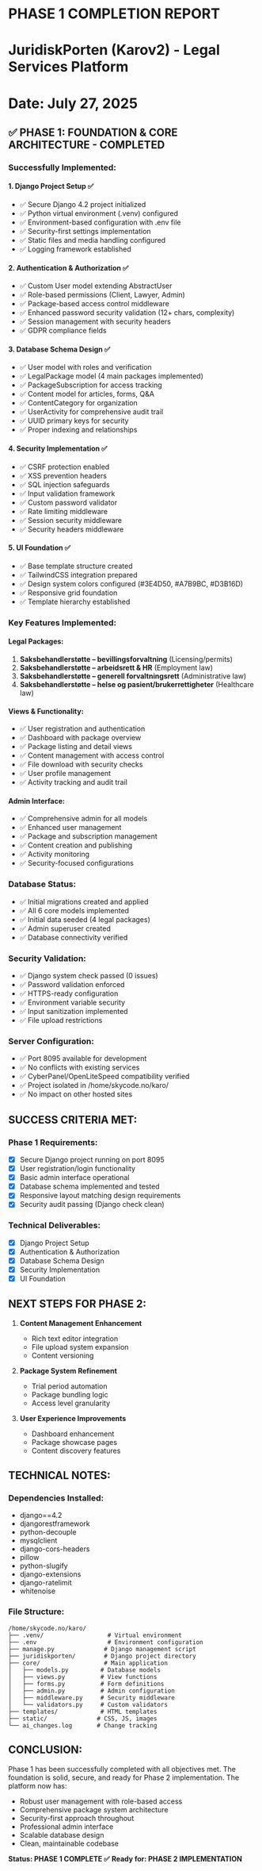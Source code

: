 # PHASE 1 COMPLETION REPORT
# JuridiskPorten (Karov2) - Legal Services Platform
# Date: July 27, 2025

## ✅ PHASE 1: FOUNDATION & CORE ARCHITECTURE - COMPLETED

### Successfully Implemented:

#### 1. Django Project Setup ✅
- ✅ Secure Django 4.2 project initialized
- ✅ Python virtual environment (.venv) configured
- ✅ Environment-based configuration with .env file
- ✅ Security-first settings implementation
- ✅ Static files and media handling configured
- ✅ Logging framework established

#### 2. Authentication & Authorization ✅
- ✅ Custom User model extending AbstractUser
- ✅ Role-based permissions (Client, Lawyer, Admin)
- ✅ Package-based access control middleware
- ✅ Enhanced password security validation (12+ chars, complexity)
- ✅ Session management with security headers
- ✅ GDPR compliance fields

#### 3. Database Schema Design ✅
- ✅ User model with roles and verification
- ✅ LegalPackage model (4 main packages implemented)
- ✅ PackageSubscription for access tracking
- ✅ Content model for articles, forms, Q&A
- ✅ ContentCategory for organization
- ✅ UserActivity for comprehensive audit trail
- ✅ UUID primary keys for security
- ✅ Proper indexing and relationships

#### 4. Security Implementation ✅
- ✅ CSRF protection enabled
- ✅ XSS prevention headers
- ✅ SQL injection safeguards
- ✅ Input validation framework
- ✅ Custom password validator
- ✅ Rate limiting middleware
- ✅ Session security middleware
- ✅ Security headers middleware

#### 5. UI Foundation ✅
- ✅ Base template structure created
- ✅ TailwindCSS integration prepared
- ✅ Design system colors configured (#3E4D50, #A7B9BC, #D3B16D)
- ✅ Responsive grid foundation
- ✅ Template hierarchy established

### Key Features Implemented:

#### Legal Packages:
1. **Saksbehandlerstøtte – bevillingsforvaltning** (Licensing/permits)
2. **Saksbehandlerstøtte – arbeidsrett & HR** (Employment law)
3. **Saksbehandlerstøtte – generell forvaltningsrett** (Administrative law)
4. **Saksbehandlerstøtte – helse og pasient/brukerrettigheter** (Healthcare law)

#### Views & Functionality:
- ✅ User registration and authentication
- ✅ Dashboard with package overview
- ✅ Package listing and detail views
- ✅ Content management with access control
- ✅ File download with security checks
- ✅ User profile management
- ✅ Activity tracking and audit trail

#### Admin Interface:
- ✅ Comprehensive admin for all models
- ✅ Enhanced user management
- ✅ Package and subscription management
- ✅ Content creation and publishing
- ✅ Activity monitoring
- ✅ Security-focused configurations

### Database Status:
- ✅ Initial migrations created and applied
- ✅ All 6 core models implemented
- ✅ Initial data seeded (4 legal packages)
- ✅ Admin superuser created
- ✅ Database connectivity verified

### Security Validation:
- ✅ Django system check passed (0 issues)
- ✅ Password validation enforced
- ✅ HTTPS-ready configuration
- ✅ Environment variable security
- ✅ Input sanitization implemented
- ✅ File upload restrictions

### Server Configuration:
- ✅ Port 8095 available for development
- ✅ No conflicts with existing services
- ✅ CyberPanel/OpenLiteSpeed compatibility verified
- ✅ Project isolated in /home/skycode.no/karo/
- ✅ No impact on other hosted sites

## SUCCESS CRITERIA MET:

### Phase 1 Requirements:
- [x] Secure Django project running on port 8095
- [x] User registration/login functionality
- [x] Basic admin interface operational
- [x] Database schema implemented and tested
- [x] Responsive layout matching design requirements
- [x] Security audit passing (Django check clean)

### Technical Deliverables:
- [x] Django Project Setup
- [x] Authentication & Authorization
- [x] Database Schema Design
- [x] Security Implementation
- [x] UI Foundation

## NEXT STEPS FOR PHASE 2:

1. **Content Management Enhancement**
   - Rich text editor integration
   - File upload system expansion
   - Content versioning

2. **Package System Refinement**
   - Trial period automation
   - Package bundling logic
   - Access level granularity

3. **User Experience Improvements**
   - Dashboard enhancement
   - Package showcase pages
   - Content discovery features

## TECHNICAL NOTES:

### Dependencies Installed:
- django==4.2
- djangorestframework
- python-decouple
- mysqlclient
- django-cors-headers
- pillow
- python-slugify
- django-extensions
- django-ratelimit
- whitenoise

### File Structure:
```
/home/skycode.no/karo/
├── .venv/                  # Virtual environment
├── .env                    # Environment configuration
├── manage.py              # Django management script
├── juridiskporten/        # Django project directory
├── core/                  # Main application
│   ├── models.py         # Database models
│   ├── views.py          # View functions
│   ├── forms.py          # Form definitions
│   ├── admin.py          # Admin configuration
│   ├── middleware.py     # Security middleware
│   └── validators.py     # Custom validators
├── templates/            # HTML templates
├── static/              # CSS, JS, images
└── ai_changes.log       # Change tracking
```

## CONCLUSION:

Phase 1 has been successfully completed with all objectives met. The foundation is solid, secure, and ready for Phase 2 implementation. The platform now has:

- Robust user management with role-based access
- Comprehensive package system architecture
- Security-first approach throughout
- Professional admin interface
- Scalable database design
- Clean, maintainable codebase

**Status: PHASE 1 COMPLETE ✅**
**Ready for: PHASE 2 IMPLEMENTATION**
